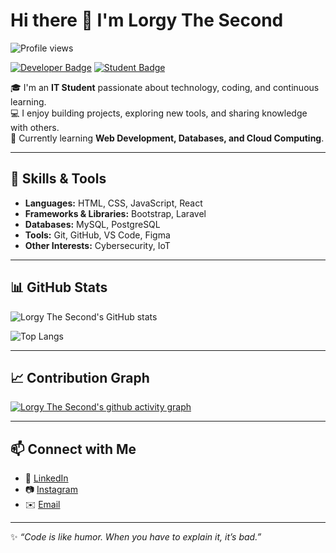 # Hi there 👋 I'm Lorgy The Second  

![Profile views](https://komarev.com/ghpvc/?username=Baylon-lorgy&label=Profile%20views&color=0e75b6&style=flat)

[![Developer Badge](https://img.shields.io/badge/Developer-👨‍💻-blue?style=for-the-badge)](#) 
[![Student Badge](https://img.shields.io/badge/Student-📚-green?style=for-the-badge)](#)

🎓 I'm an **IT Student** passionate about technology, coding, and continuous learning.  
💻 I enjoy building projects, exploring new tools, and sharing knowledge with others.  
🌱 Currently learning **Web Development, Databases, and Cloud Computing**.  

---

## 🚀 Skills & Tools  
- **Languages:** HTML, CSS, JavaScript, React  
- **Frameworks & Libraries:** Bootstrap, Laravel  
- **Databases:** MySQL, PostgreSQL  
- **Tools:** Git, GitHub, VS Code, Figma  
- **Other Interests:** Cybersecurity, IoT  

---

## 📊 GitHub Stats  
![Lorgy The Second's GitHub stats](https://github-readme-stats.vercel.app/api?username=Baylon-lorgy&show_icons=true&theme=tokyonight)  

![Top Langs](https://github-readme-stats.vercel.app/api/top-langs/?username=Baylon-lorgy&layout=compact&theme=tokyonight)  

---

## 📈 Contribution Graph  
[![Lorgy The Second's github activity graph](https://github-readme-activity-graph.vercel.app/graph?username=Baylon-lorgy&bg_color=0d1117&color=00ffb3&line=00ffb3&point=ffffff&area=true&hide_border=true)](https://github.com/ashutosh00710/github-readme-activity-graph)  

---

## 📫 Connect with Me  
- 💼 [LinkedIn](https://www.linkedin.com/in/lorgy-ll-baylon-954010380)  
- 📷 [Instagram](https://www.instagram.com/vzklinnolyab?igsh=cHpoNW5jeHY1bWRm)  
- ✉️ [Email](mailto:lorgybaylon80@gmail.com)  

---

✨ *“Code is like humor. When you have to explain it, it’s bad.”*

